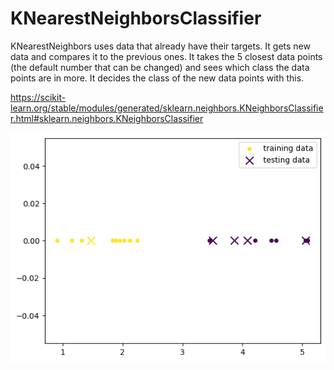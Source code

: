 # KNearestNeighborsClassifier #
KNearestNeighbors uses data that already have their targets. It gets new data and compares it to the previous ones. It takes the 5 closest data points (the default number that can be changed) and sees which class the data points are in more. It decides the class of the new data points with this.

https://scikit-learn.org/stable/modules/generated/sklearn.neighbors.KNeighborsClassifier.html#sklearn.neighbors.KNeighborsClassifier

![KNNClassificationGraph](KNNClassificationGraph.png)

